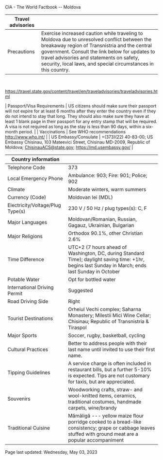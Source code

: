 CIA - The World Factbook -- Moldova

| Travel advisories | |
| --- | --- |
| Precautions | Exercise increased caution while traveling to Moldova due to unresolved conflict between the breakaway region of Transnistria and the central government. Consult the link below for updates to travel advisories and statements on safety, security, local laws, and special circumstances in this country. |

 



<https://travel.state.gov/content/travel/en/traveladvisories/traveladvisories.html>

| Passport/Visa Requirements | US citizens should make sure their passport will not expire for at least 6 months after they enter the country even if they do not intend to stay that long. They should also make sure they have at least 1 blank page in their passport for any entry stamp that will be required. A visa is not required as long as the stay is less than 90 days, within a six-month period. |
| Vaccinations | See WHO recommendations  <http://www.who.int/> |
| US Embassy/Consulate | +(373)(22) 40-83-00; US Embassy Chisinau, 103 Mateevici Street, Chisinau MD-2009, Republic of Moldova; ChisinauACS@state.gov; https://md.usembassy.gov/ |

| Country information |  |
| --- | --- |
| Telephone Code | 373 |
| Local Emergency Phone | Ambulance: 903; Fire: 901; Police; 902 |
| Climate | Moderate winters, warm summers |
| Currency (Code) | Moldovan lei (MDL) |
| Electricity/Voltage/Plug Type(s) | 230 V / 50 Hz / plug types(s): C, F |
| Major Languages | Moldovan/Romanian, Russian, Gagauz, Ukrainian, Bulgarian |
| Major Religions | Orthodox 90.1%, other Christian 2.6% |
| Time Difference | UTC+2 (7 hours ahead of Washington, DC, during Standard Time); daylight saving time: +1hr, begins last Sunday in March; ends last Sunday in October |
| Potable Water | Opt for bottled water |
| International Driving Permit | Suggested |
| Road Driving Side | Right |
| Tourist Destinations | Orheiul Vechi complex; Saharna Monastery; Milestii Mici Wine Cellar; Chisinau; Republic of Transnistria & Tiraspol |
| Major Sports | Soccer, rugby, basketball, cycling |
| Cultural Practices | Better to address people with their last name until invited to use their first name. |
| Tipping Guidelines | A service charge is often included in restaurant bills, but a further 5-10% is expected. Tips are not customary for taxis, but are appreciated. |
| Souvenirs | Woodworking crafts, straw- and wool-knitted items, ceramics, traditional costumes, handmade carpets, wine/brandy |
| Traditional Cuisine | Mămăligă --- yellow maize flour porridge cooked to a bread-like consistency; grape or cabbage leaves stuffed with ground meat are a popular accompaniment |

Page last updated: Wednesday, May 03, 2023
